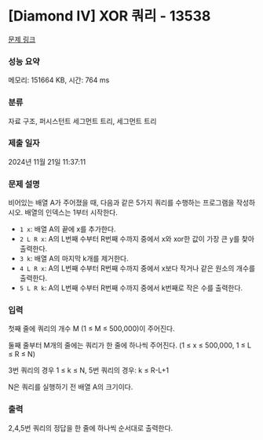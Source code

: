 # [Diamond IV] XOR 쿼리 - 13538 

[문제 링크](https://www.acmicpc.net/problem/13538) 

### 성능 요약

메모리: 151664 KB, 시간: 764 ms

### 분류

자료 구조, 퍼시스턴트 세그먼트 트리, 세그먼트 트리

### 제출 일자

2024년 11월 21일 11:37:11

### 문제 설명

<p>비어있는 배열 A가 주어졌을 때, 다음과 같은 5가지 쿼리를 수행하는 프로그램을 작성하시오. 배열의 인덱스는 1부터 시작한다.</p>

<ul>
	<li><code>1 x</code>: 배열 A의 끝에 x를 추가한다.</li>
	<li><code>2 L R x</code>: A의 L번째 수부터 R번째 수까지 중에서 x와 xor한 값이 가장 큰 y를 찾아 출력한다.</li>
	<li><code>3 k</code>: 배열 A의 마지막 k개를 제거한다.</li>
	<li><code>4 L R x</code>: A의 L번째 수부터 R번째 수까지 중에서 x보다 작거나 같은 원소의 개수를 출력한다.</li>
	<li><code>5 L R k</code>: A의 L번째 수부터 R번째 수까지 중에서 k번째로 작은 수를 출력한다.</li>
</ul>

### 입력 

 <p>첫째 줄에 쿼리의 개수 M (1 ≤ M ≤ 500,000)이 주어진다.</p>

<p>둘째 줄부터 M개의 줄에는 쿼리가 한 줄에 하나씩 주어진다. (1 ≤ x ≤ 500,000, 1 ≤ L ≤ R ≤ N)</p>

<p>3번 쿼리의 경우 1 ≤ k ≤ N, 5번 쿼리의 경우: k ≤ R-L+1</p>

<p>N은 쿼리를 실행하기 전 배열 A의 크기이다.</p>

### 출력 

 <p>2,4,5번 쿼리의 정답을 한 줄에 하나씩 순서대로 출력한다.</p>

